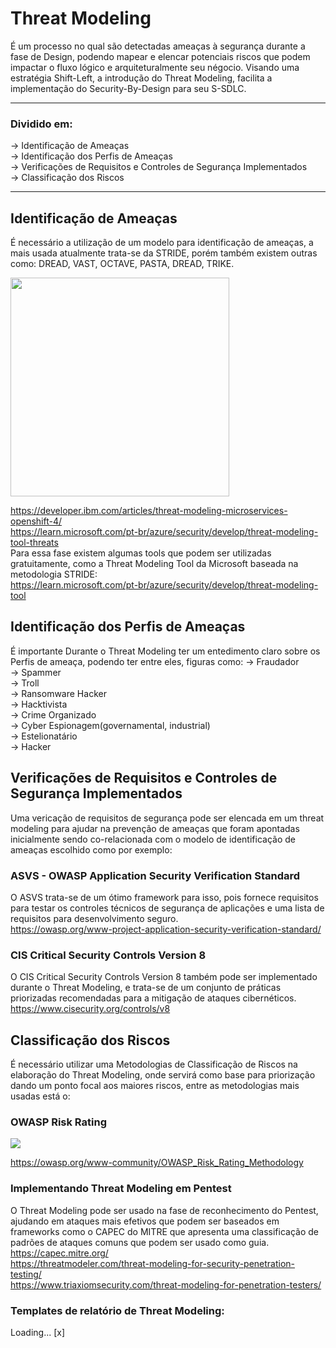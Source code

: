 # Threat Modeling
É um processo no qual são detectadas ameaças à segurança durante a fase de Design, podendo mapear e elencar potenciais riscos que podem impactar o fluxo lógico e arquiteturalmente seu négocio. Visando uma estratégia Shift-Left, a introdução do Threat Modeling, facilita a implementação do Security-By-Design para seu S-SDLC.

---

### Dividido em:  
-> Identificação de Ameaças  
-> Identificação dos Perfis de Ameaças  
-> Verificações de Requisitos e Controles de Segurança Implementados  
-> Classificação dos Riscos  

---

## Identificação de Ameaças
É necessário a utilização de um modelo para identificação de ameaças, a mais usada atualmente trata-se da STRIDE, porém também existem outras como: DREAD, VAST, OCTAVE, PASTA, DREAD, TRIKE.  

<a href="https://www.researchgate.net/profile/J-Mcdonald-10/publication/321484000/figure/fig1/AS:597541452263424@1519476392455/STRIDE-threat-model.png"> 
<img height="350em" src="https://developer.ibm.com/developer/default/articles/threat-modeling-microservices-openshift-4/images/STRIDE.png" />
</a>

https://developer.ibm.com/articles/threat-modeling-microservices-openshift-4/  
https://learn.microsoft.com/pt-br/azure/security/develop/threat-modeling-tool-threats  
Para essa fase existem algumas tools que podem ser utilizadas gratuitamente, como a Threat Modeling Tool da Microsoft baseada na metodologia STRIDE:  
https://learn.microsoft.com/pt-br/azure/security/develop/threat-modeling-tool  

## Identificação dos Perfis de Ameaças
É importante Durante o Threat Modeling ter um entedimento claro sobre os Perfis de ameaça, podendo ter entre eles, figuras como:
-> Fraudador  
-> Spammer  
-> Troll  
-> Ransomware Hacker  
-> Hacktivista  
-> Crime Organizado  
-> Cyber Espionagem(governamental, industrial)  
-> Estelionatário  
-> Hacker  

## Verificações de Requisitos e Controles de Segurança Implementados
Uma vericação de requisitos de segurança pode ser elencada em um threat modeling para ajudar na prevenção de ameaças que foram apontadas inicialmente sendo co-relacionada com o modelo de identificação de ameaças escolhido como por exemplo:  

### ASVS - OWASP Application Security Verification Standard 
O ASVS trata-se de um ótimo framework para isso, pois fornece requisitos para testar os controles técnicos de segurança de aplicações e uma lista de requisitos para desenvolvimento seguro.  
https://owasp.org/www-project-application-security-verification-standard/  

### CIS Critical Security Controls Version 8  
O CIS Critical Security Controls Version 8 também pode ser implementado durante o Threat Modeling, e trata-se de um conjunto de práticas priorizadas recomendadas para a mitigação de ataques cibernéticos.  
https://www.cisecurity.org/controls/v8  

## Classificação dos Riscos
É necessário utilizar uma Metodologias de Classificação de Riscos na elaboração do Threat Modeling, onde servirá como base para priorização dando um ponto focal aos maiores riscos, entre as metodologias mais usadas está o:  
### OWASP Risk Rating  
<a href="https://www.simplerisk.com/sites/default/files/2021-02/owasp-risk-rating-methodology.png" >
<img src="https://www.simplerisk.com/sites/default/files/2021-02/owasp-risk-rating-methodology.png" />
</a>

https://owasp.org/www-community/OWASP_Risk_Rating_Methodology  

### Implementando Threat Modeling em Pentest
O Threat Modeling pode ser usado na fase de reconhecimento do Pentest, ajudando em ataques mais efetivos que podem ser baseados em frameworks como o CAPEC do MITRE que apresenta uma classificação de padrões de ataques comuns que podem ser usado como guia.  
https://capec.mitre.org/  
https://threatmodeler.com/threat-modeling-for-security-penetration-testing/  
https://www.triaxiomsecurity.com/threat-modeling-for-penetration-testers/  
### Templates de relatório de Threat Modeling:  
Loading... [x]
